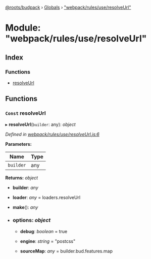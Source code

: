 [@roots/budpack](../README.md) › [Globals](../globals.md) › ["webpack/rules/use/resolveUrl"](_webpack_rules_use_resolveurl_.md)

# Module: "webpack/rules/use/resolveUrl"

## Index

### Functions

* [resolveUrl](_webpack_rules_use_resolveurl_.md#const-resolveurl)

## Functions

### `Const` resolveUrl

▸ **resolveUrl**(`builder`: any): *object*

*Defined in [webpack/rules/use/resolveUrl.js:6](https://github.com/roots/bud-support/blob/bc9161d/src/budpack/builder/webpack/rules/use/resolveUrl.js#L6)*

**Parameters:**

Name | Type |
------ | ------ |
`builder` | any |

**Returns:** *object*

* **builder**: *any*

* **loader**: *any* = loaders.resolveUrl

* **make**(): *any*

* ### **options**: *object*

  * **debug**: *boolean* = true

  * **engine**: *string* = "postcss"

  * **sourceMap**: *any* = builder.bud.features.map
